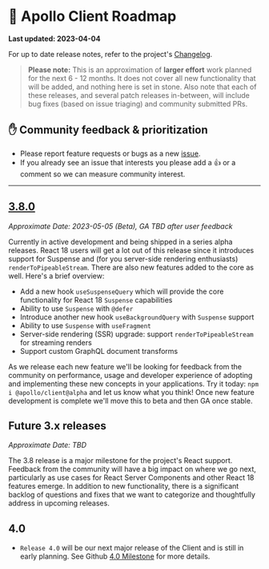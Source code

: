 # 🔮 Apollo Client Roadmap

**Last updated: 2023-04-04**

For up to date release notes, refer to the project's [Changelog](https://github.com/apollographql/apollo-client/blob/main/CHANGELOG.md).

> **Please note:** This is an approximation of **larger effort** work planned for the next 6 - 12 months. It does not cover all new functionality that will be added, and nothing here is set in stone. Also note that each of these releases, and several patch releases in-between, will include bug fixes (based on issue triaging) and community submitted PRs.

## ✋ Community feedback & prioritization

- Please report feature requests or bugs as a new [issue](https://github.com/apollographql/apollo-client/issues/new/choose).
- If you already see an issue that interests you please add a 👍 or a comment so we can measure community interest.

---

## [3.8.0](https://github.com/apollographql/apollo-client/milestone/30)

_Approximate Date: 2023-05-05 (Beta), GA TBD after user feedback_

Currently in active development and being shipped in a series alpha releases.  React 18 users will get a lot out of this release since it introduces support for Suspense and (for you server-side rendering enthusiasts) `renderToPipeableStream`.  There are also new features added to the core as well.  Here's a brief overview:

- Add a new hook `useSuspenseQuery` which will provide the core functionality for React 18 `Suspense` capabilities
- Ability to use `Suspense` with `@defer`
- Introduce another new hook `useBackgroundQuery` with `Suspense` support
- Ability to use `Suspense` with  `useFragment`
- Server-side rendering (SSR) upgrade: support `renderToPipeableStream` for streaming renders
- Support custom GraphQL document transforms

As we release each new feature we'll be looking for feedback from the community on performance, usage and developer experience of adopting and implementing these new concepts in your applications.  Try it today: `npm i @apollo/client@alpha` and let us know what you think!  Once new feature development is complete we'll move this to beta and then GA once stable.

## Future 3.x releases

_Approximate Date: TBD_

The 3.8 release is a major milestone for the project's React support.  Feedback from the community will have a big impact on where we go next, particularly as use cases for React Server Components and other React 18 features emerge.  In addition to new functionality, there is a significant backlog of questions and fixes that we want to categorize and thoughtfully address in upcoming releases.

## 4.0

- `Release 4.0` will be our next major release of the Client and is still in early planning.  See Github [4.0 Milestone](https://github.com/apollographql/apollo-client/milestone/31) for more details.
